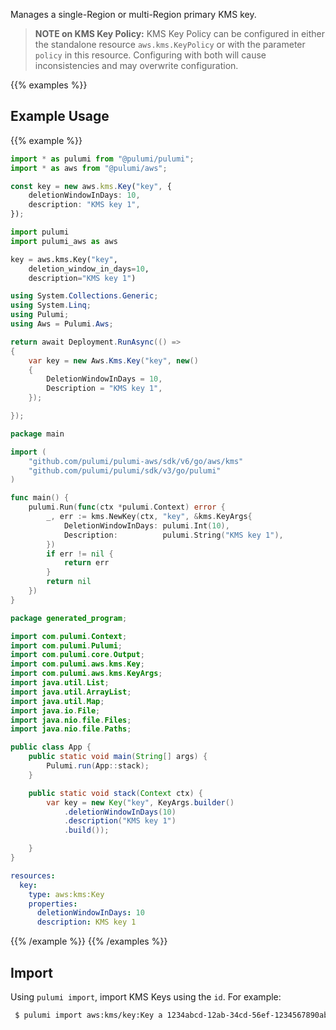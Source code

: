 Manages a single-Region or multi-Region primary KMS key.

> **NOTE on KMS Key Policy:** KMS Key Policy can be configured in either the standalone resource `aws.kms.KeyPolicy`
or with the parameter `policy` in this resource.
Configuring with both will cause inconsistencies and may overwrite configuration.

{{% examples %}}
## Example Usage
{{% example %}}

```typescript
import * as pulumi from "@pulumi/pulumi";
import * as aws from "@pulumi/aws";

const key = new aws.kms.Key("key", {
    deletionWindowInDays: 10,
    description: "KMS key 1",
});
```
```python
import pulumi
import pulumi_aws as aws

key = aws.kms.Key("key",
    deletion_window_in_days=10,
    description="KMS key 1")
```
```csharp
using System.Collections.Generic;
using System.Linq;
using Pulumi;
using Aws = Pulumi.Aws;

return await Deployment.RunAsync(() => 
{
    var key = new Aws.Kms.Key("key", new()
    {
        DeletionWindowInDays = 10,
        Description = "KMS key 1",
    });

});
```
```go
package main

import (
	"github.com/pulumi/pulumi-aws/sdk/v6/go/aws/kms"
	"github.com/pulumi/pulumi/sdk/v3/go/pulumi"
)

func main() {
	pulumi.Run(func(ctx *pulumi.Context) error {
		_, err := kms.NewKey(ctx, "key", &kms.KeyArgs{
			DeletionWindowInDays: pulumi.Int(10),
			Description:          pulumi.String("KMS key 1"),
		})
		if err != nil {
			return err
		}
		return nil
	})
}
```
```java
package generated_program;

import com.pulumi.Context;
import com.pulumi.Pulumi;
import com.pulumi.core.Output;
import com.pulumi.aws.kms.Key;
import com.pulumi.aws.kms.KeyArgs;
import java.util.List;
import java.util.ArrayList;
import java.util.Map;
import java.io.File;
import java.nio.file.Files;
import java.nio.file.Paths;

public class App {
    public static void main(String[] args) {
        Pulumi.run(App::stack);
    }

    public static void stack(Context ctx) {
        var key = new Key("key", KeyArgs.builder()        
            .deletionWindowInDays(10)
            .description("KMS key 1")
            .build());

    }
}
```
```yaml
resources:
  key:
    type: aws:kms:Key
    properties:
      deletionWindowInDays: 10
      description: KMS key 1
```
{{% /example %}}
{{% /examples %}}

## Import

Using `pulumi import`, import KMS Keys using the `id`. For example:

```sh
 $ pulumi import aws:kms/key:Key a 1234abcd-12ab-34cd-56ef-1234567890ab
```
 